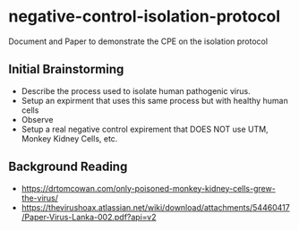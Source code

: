 # negative-control-isolation-protocol
Document and Paper to demonstrate the CPE on the isolation protocol

## Initial Brainstorming

* Describe the process used to isolate human pathogenic virus.
* Setup an expirment that uses this same process but with healthy human cells
* Observe
* Setup a real negative control expirement that DOES NOT use UTM, Monkey Kidney Cells, etc.


## Background Reading

* https://drtomcowan.com/only-poisoned-monkey-kidney-cells-grew-the-virus/
* https://thevirushoax.atlassian.net/wiki/download/attachments/54460417/Paper-Virus-Lanka-002.pdf?api=v2
